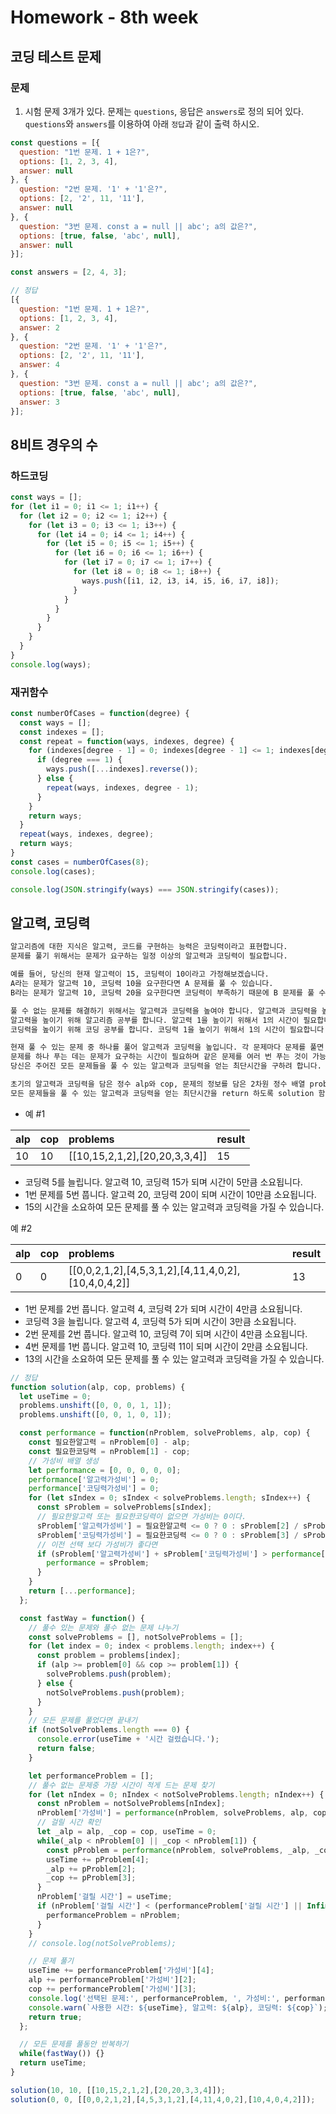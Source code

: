 # Homework - 8th week

## 코딩 테스트 문제
### 문제
1. 시험 문제 3개가 있다. 문제는 `questions`, 응답은 `answers`로 정의 되어 있다. `questions`와 `answers`를 이용하여 아래 `정답`과 같이 출력 하시오.
```js
const questions = [{
  question: "1번 문제. 1 + 1은?",
  options: [1, 2, 3, 4],
  answer: null
}, {
  question: "2번 문제. '1' + '1'은?",
  options: [2, '2', 11, '11'],
  answer: null
}, {
  question: "3번 문제. const a = null || abc'; a의 값은?",
  options: [true, false, 'abc', null],
  answer: null
}];

const answers = [2, 4, 3];
```
```js
// 정답
[{
  question: "1번 문제. 1 + 1은?",
  options: [1, 2, 3, 4],
  answer: 2
}, {
  question: "2번 문제. '1' + '1'은?",
  options: [2, '2', 11, '11'],
  answer: 4
}, {
  question: "3번 문제. const a = null || abc'; a의 값은?",
  options: [true, false, 'abc', null],
  answer: 3
}];
```

## 8비트 경우의 수 
### 하드코딩
```js
const ways = [];
for (let i1 = 0; i1 <= 1; i1++) {
  for (let i2 = 0; i2 <= 1; i2++) {
    for (let i3 = 0; i3 <= 1; i3++) {
      for (let i4 = 0; i4 <= 1; i4++) {
        for (let i5 = 0; i5 <= 1; i5++) {
          for (let i6 = 0; i6 <= 1; i6++) {
            for (let i7 = 0; i7 <= 1; i7++) {
              for (let i8 = 0; i8 <= 1; i8++) {
                ways.push([i1, i2, i3, i4, i5, i6, i7, i8]);
              }
            }
          }
        }
      }
    }
  }
}
console.log(ways);
```

### 재귀함수
```js
const numberOfCases = function(degree) {
  const ways = [];
  const indexes = [];
  const repeat = function(ways, indexes, degree) {
    for (indexes[degree - 1] = 0; indexes[degree - 1] <= 1; indexes[degree - 1]++) {
      if (degree === 1) {
        ways.push([...indexes].reverse());
      } else {
        repeat(ways, indexes, degree - 1);
      }
    }
    return ways;
  }
  repeat(ways, indexes, degree);
  return ways;
}
const cases = numberOfCases(8);
console.log(cases);

console.log(JSON.stringify(ways) === JSON.stringify(cases));
```

## 알고력, 코딩력
```sh
알고리즘에 대한 지식은 알고력, 코드를 구현하는 능력은 코딩력이라고 표현합니다.
문제를 풀기 위해서는 문제가 요구하는 일정 이상의 알고력과 코딩력이 필요합니다.

예를 들어, 당신의 현재 알고력이 15, 코딩력이 10이라고 가정해보겠습니다.
A라는 문제가 알고력 10, 코딩력 10을 요구한다면 A 문제를 풀 수 있습니다.
B라는 문제가 알고력 10, 코딩력 20을 요구한다면 코딩력이 부족하기 때문에 B 문제를 풀 수 없습니다.

풀 수 없는 문제를 해결하기 위해서는 알고력과 코딩력을 높여야 합니다. 알고력과 코딩력을 높이기 위한 다음과 같은 방법들이 있습니다.
알고력을 높이기 위해 알고리즘 공부를 합니다. 알고력 1을 높이기 위해서 1의 시간이 필요합니다.
코딩력을 높이기 위해 코딩 공부를 합니다. 코딩력 1을 높이기 위해서 1의 시간이 필요합니다.

현재 풀 수 있는 문제 중 하나를 풀어 알고력과 코딩력을 높입니다. 각 문제마다 문제를 풀면 올라가는 알고력과 코딩력이 정해져 있습니다.
문제를 하나 푸는 데는 문제가 요구하는 시간이 필요하며 같은 문제를 여러 번 푸는 것이 가능합니다.
당신은 주어진 모든 문제들을 풀 수 있는 알고력과 코딩력을 얻는 최단시간을 구하려 합니다.

초기의 알고력과 코딩력을 담은 정수 alp와 cop, 문제의 정보를 담은 2차원 정수 배열 problems가 매개변수로 주어졌을 때,
모든 문제들을 풀 수 있는 알고력과 코딩력을 얻는 최단시간을 return 하도록 solution 함수를 작성해주세요.
```

* 예 #1

| alp | cop | problems | result |
|---|:---|:---|:---|
| 10 | 10 | [[10,15,2,1,2],[20,20,3,3,4]] | 15 |

- 코딩력 5를 늘립니다. 알고력 10, 코딩력 15가 되며 시간이 5만큼 소요됩니다.
- 1번 문제를 5번 풉니다. 알고력 20, 코딩력 20이 되며 시간이 10만큼 소요됩니다.
- 15의 시간을 소요하여 모든 문제를 풀 수 있는 알고력과 코딩력을 가질 수 있습니다.

예 #2

| alp | cop | problems | result |
|---|:---|:---|:---|
| 0 | 0 | [[0,0,2,1,2],[4,5,3,1,2],[4,11,4,0,2],[10,4,0,4,2]] | 13 |

* 1번 문제를 2번 풉니다. 알고력 4, 코딩력 2가 되며 시간이 4만큼 소요됩니다.
* 코딩력 3을 늘립니다. 알고력 4, 코딩력 5가 되며 시간이 3만큼 소요됩니다.
* 2번 문제를 2번 풉니다. 알고력 10, 코딩력 7이 되며 시간이 4만큼 소요됩니다.
* 4번 문제를 1번 풉니다. 알고력 10, 코딩력 11이 되며 시간이 2만큼 소요됩니다.
* 13의 시간을 소요하여 모든 문제를 풀 수 있는 알고력과 코딩력을 가질 수 있습니다.

```js
// 정답
function solution(alp, cop, problems) {
  let useTime = 0;
  problems.unshift([0, 0, 0, 1, 1]);
  problems.unshift([0, 0, 1, 0, 1]);

  const performance = function(nProblem, solveProblems, alp, cop) {
    const 필요한알고력 = nProblem[0] - alp;
    const 필요한코딩력 = nProblem[1] - cop;
    // 가성비 배열 생성
    let performance = [0, 0, 0, 0, 0];
    performance['알고력가성비'] = 0;
    performance['코딩력가성비'] = 0;
    for (let sIndex = 0; sIndex < solveProblems.length; sIndex++) {
      const sProblem = solveProblems[sIndex];
      // 필요한알고력 또는 필요한코딩력이 없으면 가성비는 0이다.
      sProblem['알고력가성비'] = 필요한알고력 <= 0 ? 0 : sProblem[2] / sProblem[4];
      sProblem['코딩력가성비'] = 필요한코딩력 <= 0 ? 0 : sProblem[3] / sProblem[4];
      // 이전 선택 보다 가성비가 좋다면
      if (sProblem['알고력가성비'] + sProblem['코딩력가성비'] > performance['알고력가성비'] + performance['코딩력가성비']) {
        performance = sProblem;
      }
    }
    return [...performance];
  };

  const fastWay = function() {
    // 풀수 있는 문제와 풀수 없는 문제 나누기
    const solveProblems = [], notSolveProblems = [];
    for (let index = 0; index < problems.length; index++) {
      const problem = problems[index];
      if (alp >= problem[0] && cop >= problem[1]) {
        solveProblems.push(problem);
      } else {
        notSolveProblems.push(problem);
      }
    }
    // 모든 문제를 풀었다면 끝내기
    if (notSolveProblems.length === 0) {
      console.error(useTime + '시간 걸렸습니다.');
      return false;
    }

    let performanceProblem = [];
    // 풀수 없는 문제중 가장 시간이 적게 드는 문제 찾기
    for (let nIndex = 0; nIndex < notSolveProblems.length; nIndex++) {
      const nProblem = notSolveProblems[nIndex];
      nProblem['가성비'] = performance(nProblem, solveProblems, alp, cop);
      // 걸릴 시간 확인
      let _alp = alp, _cop = cop, useTime = 0;
      while(_alp < nProblem[0] || _cop < nProblem[1]) {
        const pProblem = performance(nProblem, solveProblems, _alp, _cop);
        useTime += pProblem[4];
        _alp += pProblem[2];
        _cop += pProblem[3];
      }
      nProblem['걸릴 시간'] = useTime;
      if (nProblem['걸릴 시간'] < (performanceProblem['걸릴 시간'] || Infinity)) {
        performanceProblem = nProblem;
      }
    }
    // console.log(notSolveProblems);

    // 문제 풀기
    useTime += performanceProblem['가성비'][4];
    alp += performanceProblem['가성비'][2];
    cop += performanceProblem['가성비'][3];
    console.log('선택된 문제:', performanceProblem, ', 가성비:', performanceProblem['가성비']);
    console.warn(`사용한 시간: ${useTime}, 알고력: ${alp}, 코딩력: ${cop}`);
    return true;
  };

  // 모든 문제를 풀동안 반복하기
  while(fastWay()) {}
  return useTime;
}

solution(10, 10, [[10,15,2,1,2],[20,20,3,3,4]]);
solution(0, 0, [[0,0,2,1,2],[4,5,3,1,2],[4,11,4,0,2],[10,4,0,4,2]]);
```
